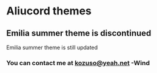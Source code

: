 # Aliucord themes
   
## Emilia summer theme is discontinued
Emilia summer theme is still updated

### You can contact me at kozuso@yeah.net -Wind
